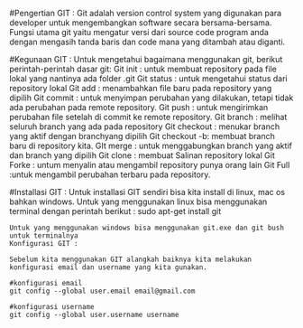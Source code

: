 
#Pengertian GIT :
    Git adalah version control system yang digunakan para developer untuk mengembangkan software secara bersama-bersama. Fungsi utama git yaitu mengatur versi dari source code program anda dengan mengasih tanda baris dan code mana yang ditambah atau diganti.

#Kegunaan GIT :
    Untuk mengetahui bagaimana menggunakan git, berikut perintah-perintah dasar git:
    Git init : untuk membuat repository pada file lokal yang nantinya ada folder .git
    Git status : untuk mengetahui status dari repository lokal
    Git add : menambahkan file baru pada repository yang dipilih
    Git commit : untuk menyimpan perubahan yang dilakukan, tetapi tidak ada perubahan pada remote repository.
    Git push : untuk mengirimkan perubahan file setelah di commit ke remote repository.
    Git branch : melihat seluruh branch yang ada pada repository
    Git checkout : menukar branch yang aktif dengan branchyang dipilih
    Git checkout -b: membuat branch baru di repository kita.
    GIt merge : untuk menggabungkan branch yang aktif dan branch yang dipilih
    Git clone : membuat Salinan repository lokal
    Git Forke : untum menyalin atau mengambil repository punya orang lain
    Git Full :untuk mengambil perubahan terbaru pada repository.


#Installasi GIT :
    Untuk installasi GIT sendiri bisa kita install di linux, mac os bahkan windows.
    Untuk yang menggunakan linux bisa menggunakan terminal dengan perintah berikut :
    sudo apt-get install git

    Untuk yang menggunakan windows bisa menggunakan git.exe dan git bush untuk terminalnya
    Konfigurasi GIT :

    Sebelum kita menggunakan GIT alangkah baiknya kita melakukan konfigurasi email dan username yang kita gunakan.

    #konfigurasi email
    git config --global user.email email@gmail.com
    
    #konfigurasi username
    git config --global user.username username



